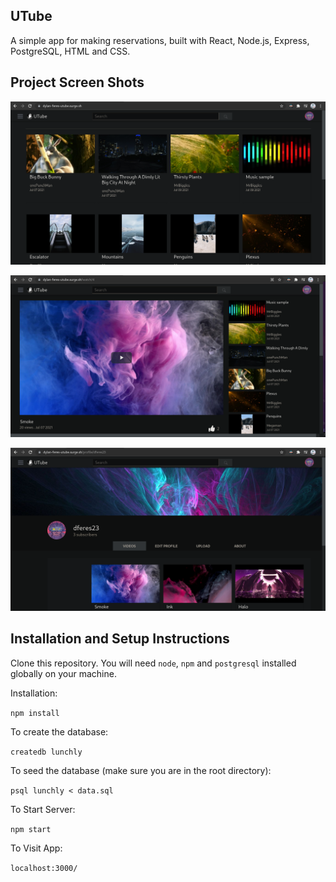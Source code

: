 ## UTube

A simple app for making reservations, built with React, Node.js, Express, PostgreSQL, HTML and CSS.


## Project Screen Shots

<img src='https://raw.githubusercontent.com/dferes/UTube/master/utube/UTube_screenshot.png'><br>

<img src='https://raw.githubusercontent.com/dferes/UTube/master/utube/UTube_screenshot_2.png'><br>

<img src='https://raw.githubusercontent.com/dferes/UTube/master/utube/UTube_screenshot_3.png'><br>

## Installation and Setup Instructions

Clone this repository. You will need `node`, `npm` and `postgresql` installed globally on your machine.

Installation:

`npm install`  

To create the database: 

`createdb lunchly`

To seed the database (make sure you are in the root directory):

`psql lunchly < data.sql`

To Start Server:

`npm start`  

To Visit App:

`localhost:3000/`  
